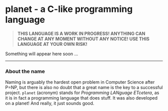 # planet - a C-like programming language

> **THIS LANGUAGE IS A WORK IN PROGRESS! ANYTHING CAN CHANGE AT ANY MOMENT WITHOUT ANY NOTICE! USE THIS LANGUAGE AT YOUR OWN RISK!**

Something will appear here soon ...

****

### About the name

Naming is arguably the hardest open problem in Computer Science after P=NP, but there is also no doubt that a great name is the key to a successful project. `planet` (acronym) stands for *Programming LANguage ETcetera*, as it is in fact a programming language that does stuff. It was also developed on a planet! And really, it just sounds good.
